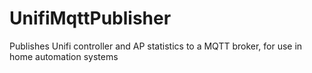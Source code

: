 # UnifiMqttPublisher
Publishes Unifi controller and AP statistics to a MQTT broker, for use in home automation systems
